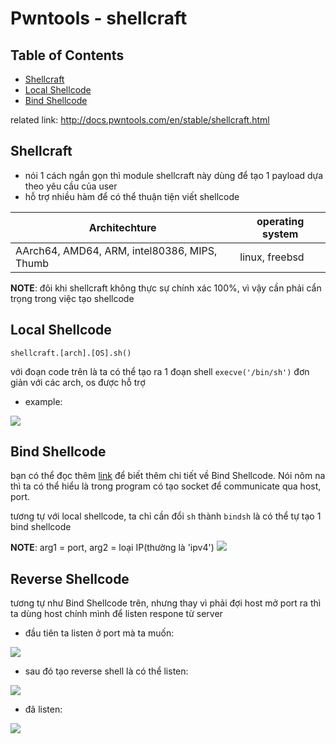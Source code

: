 # Pwntools - shellcraft
## Table of Contents
-	[Shellcraft](#Shellcraft)
-	[Local Shellcode](#Local-Shellcode)
-	[Bind Shellcode](#Bind-Shellcode)




related link: http://docs.pwntools.com/en/stable/shellcraft.html

## Shellcraft
-	nói 1 cách ngắn gọn thì module shellcraft này dùng để tạo 1 payload dựa theo yêu cầu của user
-	hỗ trợ nhiều hàm để có thể thuận tiện viết shellcode

|Architechture|operating system|
|-------------|----------------|
|AArch64, AMD64, ARM, intel80386, MIPS, Thumb|linux, freebsd|

**NOTE**: đôi khi shellcraft không thực sự chính xác 100%, vì vậy cần phải cẩn trọng trong việc tạo shellcode

## Local Shellcode
```
shellcraft.[arch].[OS].sh()
```
với đoạn code trên là ta có thể tạo ra 1 đoạn shell `execve('/bin/sh')` đơn giản với các arch, os được hỗ trợ

*	example:

![](https://i.imgur.com/EgzHMxn.png)

## Bind Shellcode
bạn có thể đọc thêm [link](https://www.lazenca.net/display/TEC/03.Bind+Shellcode) để biết thêm chi tiết về Bind Shellcode. Nói nôm na thì ta có thể hiểu là trong program có tạo socket để communicate qua host, port.

tương tự với local shellcode, ta chỉ cần đổi `sh` thành `bindsh` là có thể tự tạo 1 bind shellcode

**NOTE**: arg1 = port, arg2 = loại IP(thường là 'ipv4')
![](https://i.imgur.com/vz0VMPd.png)


## Reverse Shellcode

tương tự như Bind Shellcode trên, nhưng thay vì phải đợi host mở port ra thì ta dùng host chính mình để listen respone từ server

-	đầu tiên ta listen ở port mà ta muốn:

![](https://i.imgur.com/eM9GGlf.png)

-	sau đó tạo reverse shell là có thể listen:

![](https://i.imgur.com/xJLEDWo.png)

-	đã listen:

![](https://i.imgur.com/vc8NTIi.png)